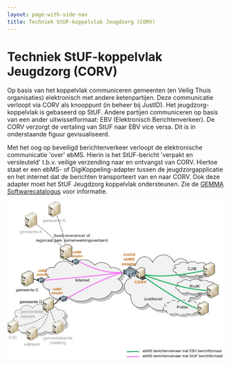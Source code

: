 ```yaml
---
layout: page-with-side-nav
title: Techniek StUF-koppelvlak Jeugdzorg (CORV)
---
```

# Techniek StUF-koppelvlak Jeugdzorg (CORV)

Op basis van het koppelvlak communiceren gemeenten (en Veilig Thuis organisaties) elektronisch met andere ketenpartijen. 
Deze communicatie verloopt via CORV als knooppunt (in beheer bij JustID). Het jeugdzorg-koppelvlak is gebaseerd op StUF. 
Andere partijen communiceren op basis van een ander uitwisselformaat: EBV (Elektronisch Berichtenverkeer). 
De CORV verzorgt de vertaling van StUF naar EBV vice versa. Dit is in onderstaande figuur gevisualiseerd.

Met het oog op beveiligd berichtenverkeer verloopt de elektronische communicatie 'over' ebMS. 
Hierin is het StUF-bericht 'verpakt en versleuteld' t.b.v. veilige verzending naar en ontvangst van CORV. 
Hiertoe staat er een ebMS- of DigiKoppeling-adapter tussen de jeugdzorgapplicatie en het internet dat de berichten transporteert van en naar CORV. 
Ook deze adapter moet het StUF Jeugdzorg koppelvlak ondersteunen. Zie de [GEMMA Softwarecatalogus](https://www.softwarecatalogus.nl/pakketten/referentiecomponent_pakket/Digikoppeling%20adapter) voor informatie.

<img src="./images/CORV-netwerk_en_aansluiting_gemeenten_v20151008.png" width="600"/>
